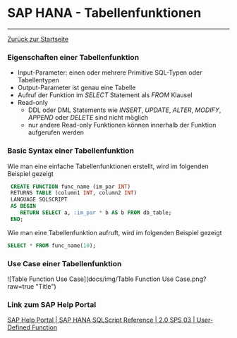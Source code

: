 # SAP HANA - Tabellenfunktionen
---

[Zurück zur Startseite](https://wolfgangzeller.github.io/ABAP-for-SAP-BW/)

### Eigenschaften einer Tabellenfunktion
- Input-Parameter: einen oder mehrere Primitive SQL-Typen oder Tabellentypen
- Output-Parameter ist genau eine Tabelle
- Aufruf der Funktion im *SELECT* Statement als *FROM* Klausel
- Read-only
  - DDL oder DML Statements wie *INSERT*, *UPDATE*, *ALTER*, *MODIFY*, *APPEND* oder *DELETE* sind nicht möglich
  - nur andere Read-only Funktionen können innerhalb der Funktion aufgerufen werden

### Basic Syntax einer Tabellenfunktion
Wie man eine einfache Tabellenfunktionen erstellt, wird im folgenden Beispiel gezeigt
```sql
 CREATE FUNCTION func_name (im_par INT)
 RETURNS TABLE (column1 INT, column2 INT) 
 LANGUAGE SQLSCRIPT 
 AS BEGIN
    RETURN SELECT a, :im_par * b AS b FROM db_table;
 END;
```

Wie man eine Tabellenfunktion aufruft, wird im folgenden Beispiel gezeigt
```sql
SELECT * FROM func_name(10);
```

### Use Case einer Tabellenfunktion
![Table Function Use Case](docs/img/Table Function Use Case.png?raw=true "Title")

### Link zum SAP Help Portal
[SAP Help Portal | SAP HANA SQLScript Reference | 2.0 SPS 03 | User-Defined Function](https://help.sap.com/viewer/de2486ee947e43e684d39702027f8a94/2.0.03/en-US/765815cd7d214ed38c190dc2f570fe39.html)
